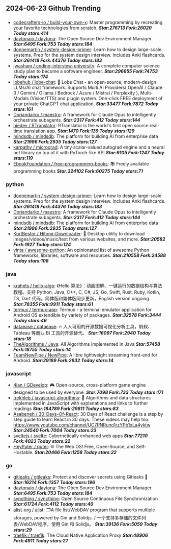 ## 2024-06-23 Github Trending

### 
* [codecrafters-io / build-your-own-x](https://github.com/codecrafters-io/build-your-own-x): Master programming by recreating your favorite technologies from scratch. ***Star:276713 Fork:26020 Today stars:414***
* [daytonaio / daytona](https://github.com/daytonaio/daytona): The Open Source Dev Environment Manager. ***Star:6495 Fork:753 Today stars:184***
* [donnemartin / system-design-primer](https://github.com/donnemartin/system-design-primer): Learn how to design large-scale systems. Prep for the system design interview. Includes Anki flashcards. ***Star:261418 Fork:44376 Today stars:183***
* [jwasham / coding-interview-university](https://github.com/jwasham/coding-interview-university): A complete computer science study plan to become a software engineer. ***Star:296655 Fork:74753 Today stars:174***
* [lobehub / lobe-chat](https://github.com/lobehub/lobe-chat): 🤯 Lobe Chat - an open-source, modern-design LLMs/AI chat framework. Supports Multi AI Providers( OpenAI / Claude 3 / Gemini / Ollama / Bedrock / Azure / Mistral / Perplexity ), Multi-Modals (Vision/TTS) and plugin system. One-click FREE deployment of your private ChatGPT chat application. ***Star:33477 Fork:7872 Today stars:161***
* [Doriandarko / maestro](https://github.com/Doriandarko/maestro): A framework for Claude Opus to intelligently orchestrate subagents. ***Star:2317 Fork:412 Today stars:144***
* [niedev / RTranslator](https://github.com/niedev/RTranslator): RTranslator is the world's first open source real-time translation app. ***Star:1470 Fork:139 Today stars:129***
* [mindsdb / mindsdb](https://github.com/mindsdb/mindsdb): The platform for building AI from enterprise data ***Star:21996 Fork:2935 Today stars:127***
* [karpathy / micrograd](https://github.com/karpathy/micrograd): A tiny scalar-valued autograd engine and a neural net library on top of it with PyTorch-like API ***Star:9105 Fork:1247 Today stars:119***
* [EbookFoundation / free-programming-books](https://github.com/EbookFoundation/free-programming-books): 📚 Freely available programming books ***Star:324102 Fork:60275 Today stars:71***

### python
* [donnemartin / system-design-primer](https://github.com/donnemartin/system-design-primer): Learn how to design large-scale systems. Prep for the system design interview. Includes Anki flashcards. ***Star:261418 Fork:44376 Today stars:183***
* [Doriandarko / maestro](https://github.com/Doriandarko/maestro): A framework for Claude Opus to intelligently orchestrate subagents. ***Star:2317 Fork:412 Today stars:144***
* [mindsdb / mindsdb](https://github.com/mindsdb/mindsdb): The platform for building AI from enterprise data ***Star:21996 Fork:2935 Today stars:127***
* [KurtBestor / Hitomi-Downloader](https://github.com/KurtBestor/Hitomi-Downloader): 🍰 Desktop utility to download images/videos/music/text from various websites, and more. ***Star:20582 Fork:1927 Today stars:124***
* [vinta / awesome-python](https://github.com/vinta/awesome-python): An opinionated list of awesome Python frameworks, libraries, software and resources. ***Star:210558 Fork:24588 Today stars:108***

### java
* [krahets / hello-algo](https://github.com/krahets/hello-algo): 《Hello 算法》：动画图解、一键运行的数据结构与算法教程。支持 Python, Java, C++, C, C#, JS, Go, Swift, Rust, Ruby, Kotlin, TS, Dart 代码。简体版和繁体版同步更新，English version ongoing ***Star:78355 Fork:9911 Today stars:61***
* [termux / termux-app](https://github.com/termux/termux-app): Termux - a terminal emulator application for Android OS extendible by variety of packages. ***Star:32578 Fork:3444 Today stars:46***
* [dataease / dataease](https://github.com/dataease/dataease): 🔥 人人可用的开源数据可视化分析工具，帆软、Tableau 等商业 BI 工具的开源替代。 ***Star:16097 Fork:2940 Today stars:18***
* [TheAlgorithms / Java](https://github.com/TheAlgorithms/Java): All Algorithms implemented in Java ***Star:57458 Fork:18755 Today stars:14***
* [TeamNewPipe / NewPipe](https://github.com/TeamNewPipe/NewPipe): A libre lightweight streaming front-end for Android. ***Star:29189 Fork:2932 Today stars:14***

### javascript
* [4ian / GDevelop](https://github.com/4ian/GDevelop): 🎮 Open-source, cross-platform game engine designed to be used by everyone. ***Star:7098 Fork:733 Today stars:171***
* [trekhleb / javascript-algorithms](https://github.com/trekhleb/javascript-algorithms): 📝 Algorithms and data structures implemented in JavaScript with explanations and links to further readings ***Star:184789 Fork:29811 Today stars:83***
* [Asabeneh / 30-Days-Of-React](https://github.com/Asabeneh/30-Days-Of-React): 30 Days of React challenge is a step by step guide to learn React in 30 days. These videos may help too: https://www.youtube.com/channel/UC7PNRuno1rzYPb1xLa4yktw ***Star:24540 Fork:7004 Today stars:23***
* [sveltejs / svelte](https://github.com/sveltejs/svelte): Cybernetically enhanced web apps ***Star:77210 Fork:4023 Today stars:22***
* [HeyPuter / puter](https://github.com/HeyPuter/puter): 🌐 The Web OS! Free, Open-Source, and Self-Hostable. ***Star:20466 Fork:1258 Today stars:22***

### go
* [gitleaks / gitleaks](https://github.com/gitleaks/gitleaks): Protect and discover secrets using Gitleaks 🔑 ***Star:16214 Fork:1357 Today stars:196***
* [daytonaio / daytona](https://github.com/daytonaio/daytona): The Open Source Dev Environment Manager. ***Star:6495 Fork:753 Today stars:184***
* [syncthing / syncthing](https://github.com/syncthing/syncthing): Open Source Continuous File Synchronization ***Star:61724 Fork:4112 Today stars:40***
* [alist-org / alist](https://github.com/alist-org/alist): 🗂️A file list/WebDAV program that supports multiple storages, powered by Gin and Solidjs. / 一个支持多存储的文件列表/WebDAV程序，使用 Gin 和 Solidjs。 ***Star:39136 Fork:5059 Today stars:29***
* [traefik / traefik](https://github.com/traefik/traefik): The Cloud Native Application Proxy ***Star:48906 Fork:4911 Today stars:27***
